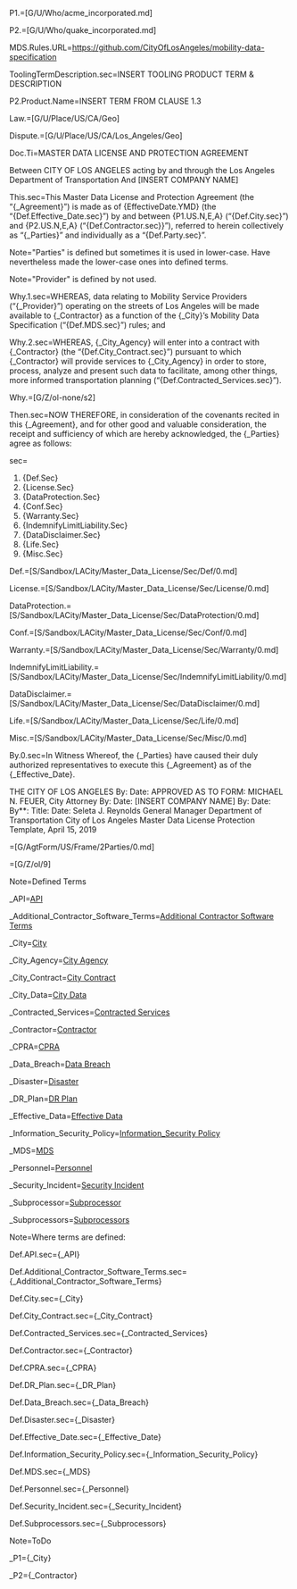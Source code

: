 P1.=[G/U/Who/acme_incorporated.md]

P2.=[G/U/Who/quake_incorporated.md]

MDS.Rules.URL=https://github.com/CityOfLosAngeles/mobility-data-specification

ToolingTermDescription.sec=<span class="missing">INSERT TOOLING PRODUCT TERM & DESCRIPTION</span>

P2.Product.Name=<span class=missing>INSERT TERM FROM CLAUSE 1.3</span>

Law.=[G/U/Place/US/CA/Geo]

Dispute.=[G/U/Place/US/CA/Los_Angeles/Geo]

Doc.Ti=MASTER DATA LICENSE AND PROTECTION AGREEMENT

Between CITY OF LOS ANGELES acting by and through the Los Angeles Department of Transportation And [INSERT COMPANY NAME]

This.sec=This Master Data License and Protection Agreement (the “{_Agreement}”) is made as of {EffectiveDate.YMD} (the “{Def.Effective_Date.sec}”) by and between {P1.US.N,E,A} (“{Def.City.sec}”) and {P2.US.N,E,A} (“{Def.Contractor.sec}}”), referred to herein collectively as “{_Parties}” and individually as a “{Def.Party.sec}”.

Note="Parties" is defined but sometimes it is used in lower-case.  Have nevertheless made the lower-case ones into defined terms.

Note="Provider" is defined by not used.

Why.1.sec=WHEREAS, data relating to Mobility Service Providers (“{_Provider}”) operating on the streets of Los Angeles will be made available to {_Contractor} as a function of the {_City}’s Mobility Data Specification (“{Def.MDS.sec}”) rules; and

Why.2.sec=WHEREAS, {_City_Agency} will enter into a contract with {_Contractor} (the “{Def.City_Contract.sec}”) pursuant to which {_Contractor} will provide services to {_City_Agency} in order to store, process, analyze and present such data to facilitate, among other things, more informed transportation planning (“{Def.Contracted_Services.sec}”).

Why.=[G/Z/ol-none/s2]

Then.sec=NOW THEREFORE, in consideration of the covenants recited in this {_Agreement}, and for other good and valuable consideration, the receipt and sufficiency of which are hereby acknowledged, the {_Parties} agree as follows:

sec=<ol><li>{Def.Sec}</li><li>{License.Sec}</li><li>{DataProtection.Sec}</li><li>{Conf.Sec}</li><li>{Warranty.Sec}</li><li>{IndemnifyLimitLiability.Sec}</li><li>{DataDisclaimer.Sec}</li><li>{Life.Sec}</li><li>{Misc.Sec}</li></ol>

Def.=[S/Sandbox/LACity/Master_Data_License/Sec/Def/0.md]

License.=[S/Sandbox/LACity/Master_Data_License/Sec/License/0.md]

DataProtection.=[S/Sandbox/LACity/Master_Data_License/Sec/DataProtection/0.md]

Conf.=[S/Sandbox/LACity/Master_Data_License/Sec/Conf/0.md]

Warranty.=[S/Sandbox/LACity/Master_Data_License/Sec/Warranty/0.md]

IndemnifyLimitLiability.=[S/Sandbox/LACity/Master_Data_License/Sec/IndemnifyLimitLiability/0.md]

DataDisclaimer.=[S/Sandbox/LACity/Master_Data_License/Sec/DataDisclaimer/0.md]

Life.=[S/Sandbox/LACity/Master_Data_License/Sec/Life/0.md]

Misc.=[S/Sandbox/LACity/Master_Data_License/Sec/Misc/0.md]


By.0.sec=In Witness Whereof, the {_Parties} have caused their duly authorized representatives to execute this {_Agreement} as of the {_Effective_Date}.

THE CITY OF LOS ANGELES By: Date: APPROVED AS TO FORM: MICHAEL N. FEUER, City Attorney By: Date: [INSERT COMPANY NAME] By: Date: By**: Title: Date:    Seleta J. Reynolds General Manager Department of Transportation        City of Los Angeles Master Data License Protection Template, April 15, 2019


=[G/AgtForm/US/Frame/2Parties/0.md]

=[G/Z/ol/9]


Note=Defined Terms


_API=<a href='#Def.API.sec' class='definedterm'>API</a>

_Additional_Contractor_Software_Terms=<a href='#Def.Additional_Contractor_Software_Terms.sec' class='definedterm'>Additional Contractor Software Terms</a>

_City=<a href='#Def.City.sec' class='definedterm'>City</a>

_City_Agency=<a href='#Def.City.sec' class='definedterm'>City Agency</a>

_City_Contract=<a href='#Def.City_Contract.sec' class='definedterm'>City Contract</a>

_City_Data=<a href='#Def.City_Data.sec' class='definedterm'>City Data</a>

_Contracted_Services=<a href='#Def.Contracted_Services.sec' class='definedterm'>Contracted Services</a>

_Contractor=<a href='#Def.Contractor.sec' class='definedterm'>Contractor</a>

_CPRA=<a href='#Def.CPRA.sec' class='definedterm'>CPRA</a>

_Data_Breach=<a href='#Def.Data_Breach.sec' class='definedterm'>Data Breach</a>

_Disaster=<a href='#Def.Disaster.sec' class='definedterm'>Disaster</a>

_DR_Plan=<a href='#Def.DR_Plan.sec' class='definedterm'>DR Plan</a>

_Effective_Data=<a href='#Def.Effective_Data.sec' class='definedterm'>Effective Data</a>

_Information_Security_Policy=<a href='#Def.Information_Security_Policy.sec' class='definedterm'>Information_Security Policy</a>

_MDS=<a href='#Def.MDS.sec' class='definedterm'>MDS</a>

_Personnel=<a href='#Def.Personnel.sec' class='definedterm'>Personnel</a>

_Security_Incident=<a href='#Def.Security_Incident.sec' class='definedterm'>Security Incident</a>

_Subprocessor=<a href='#Def.Subprocessors.sec' class='definedterm'>Subprocessor</a>

_Subprocessors=<a href='#Def.Subprocessors.sec' class='definedterm'>Subprocessors</a>

Note=Where terms are defined:

Def.API.sec={_API}

Def.Additional_Contractor_Software_Terms.sec={_Additional_Contractor_Software_Terms}

Def.City.sec={_City}

Def.City_Contract.sec={_City_Contract}

Def.Contracted_Services.sec={_Contracted_Services}

Def.Contractor.sec={_Contractor}

Def.CPRA.sec={_CPRA}

Def.DR_Plan.sec={_DR_Plan}

Def.Data_Breach.sec={_Data_Breach}

Def.Disaster.sec={_Disaster}

Def.Effective_Date.sec={_Effective_Date}

Def.Information_Security_Policy.sec={_Information_Security_Policy}

Def.MDS.sec={_MDS}

Def.Personnel.sec={_Personnel}

Def.Security_Incident.sec={_Security_Incident}

Def.Subprocessors.sec={_Subprocessors}

Note=ToDo

_P1={_City}

_P2={_Contractor}
